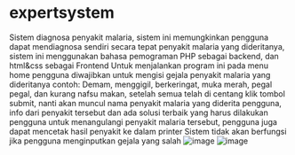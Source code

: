 # expertsystem
Sistem diagnosa penyakit malaria, sistem ini memungkinkan pengguna dapat mendiagnosa sendiri secara tepat penyakit malaria yang dideritanya, sistem ini menggunakan bahasa pemograman PHP sebagai backend, dan html&css sebagai Frontend
Untuk menjalankan program ini pada menu home pengguna diwajibkan untuk mengisi gejala penyakit malaria yang dideritanya contoh: Demam, menggigil, berkeringat, muka merah, pegal pegal, dan kurang nafsu makan, setelah semua telah di centang klik tombol submit, nanti akan muncul nama penyakit malaria yang diderita pengguna, info dari penyakit tersebut dan ada solusi terbaik yang harus dilakukan pengguna untuk menangulangi penyakit malaria tersebut, pengguna juga dapat mencetak hasil penyakit ke dalam printer
Sistem tidak akan berfungsi jika pengguna menginputkan gejala yang salah
![image](https://user-images.githubusercontent.com/56376728/111078430-ebba3580-8527-11eb-8eb3-23bf1884e355.png)
![image](https://user-images.githubusercontent.com/56376728/111078438-f2e14380-8527-11eb-87ac-b0c5c27ec0d2.png)
